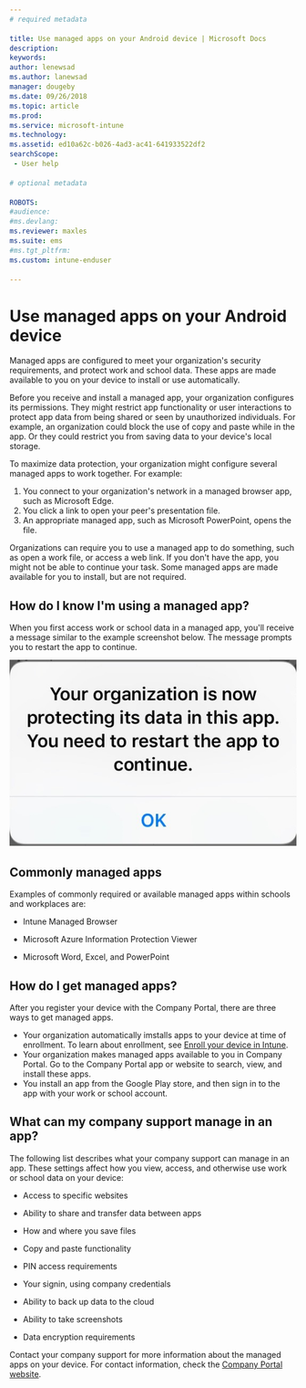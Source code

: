 ```yaml
---
# required metadata

title: Use managed apps on your Android device | Microsoft Docs
description:
keywords:
author: lenewsad
ms.author: lanewsad
manager: dougeby
ms.date: 09/26/2018
ms.topic: article
ms.prod:
ms.service: microsoft-intune
ms.technology:
ms.assetid: ed10a62c-b026-4ad3-ac41-641933522df2
searchScope:
 - User help

# optional metadata

ROBOTS:  
#audience:
#ms.devlang:
ms.reviewer: maxles
ms.suite: ems
#ms.tgt_pltfrm:
ms.custom: intune-enduser

---
```



# Use managed apps on your Android device
Managed apps are configured to meet your organization's security requirements, and protect work and school data. These apps are made available to you on your device to install or use automatically. 

Before you receive and install a managed app, your organization configures its permissions. They might restrict app functionality or user interactions to protect app data from being shared or seen by unauthorized individuals. For example, an organization could block the use of copy and paste while in the app. Or they could restrict you from saving data to your device's local storage.

To maximize data protection, your organization might configure several managed apps to work together. For example:
1. You connect to your organization's network in a managed browser app, such as Microsoft Edge.
2. You click a link to open your peer's presentation file.
3. An appropriate managed app, such as Microsoft PowerPoint, opens the file.

Organizations can require you to use a managed app to do something, such as open a work file, or access a web link. If you don't have the app, you might not be able to continue your task. Some managed apps are made available for you to install, but are not required.

## How do I know I'm using a managed app?
When you first access work or school data in a managed app, you'll receive a message similar to the example screenshot below. The message prompts you to restart the app to continue.

![Screenshot of the the message that appears when a user opens a managed app on their device. Message says, "Your organization is not protecting its data in this app. You need to restart the app to continue," followed by an OK button.](./media/managed-apps-message.png)

## Commonly managed apps  
Examples of commonly required or available managed apps within schools and workplaces are:

-   Intune Managed Browser

-   Microsoft Azure Information Protection Viewer

-   Microsoft Word, Excel, and PowerPoint

## How do I get managed apps?
After you register your device with the Company Portal, there are three ways to get managed apps.
* Your organization automatically imstalls apps to your device at time of enrollment. To learn about enrollment, see [Enroll your device in Intune](enroll-your-device-in-Intune-android.md).
* Your organization makes managed apps available to you in Company Portal. Go to the Company Portal app or website to search, view, and install these apps. 
* You install an app from the Google Play store, and then sign in to the app with your work or school account.  

## What can my company support manage in an app?
The following list describes what your company support can manage in an app. These settings affect how you view, access, and otherwise use work or school data on your device:

-   Access to specific websites

-   Ability to share and transfer data between apps

-   How and where you save files

-   Copy and paste functionality

-   PIN access requirements

-   Your signin, using company credentials

-   Ability to back up data to the cloud

-   Ability to take screenshots

-   Data encryption requirements

Contact your company support for more information about the managed apps on your device. For contact information, check the [Company Portal website](https://go.microsoft.com/fwlink/?linkid=2010980).
